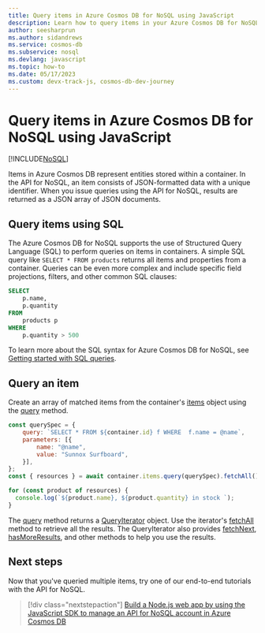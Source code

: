 ```yaml
---
title: Query items in Azure Cosmos DB for NoSQL using JavaScript
description: Learn how to query items in your Azure Cosmos DB for NoSQL account using the JavaScript SDK.
author: seesharprun
ms.author: sidandrews
ms.service: cosmos-db
ms.subservice: nosql
ms.devlang: javascript
ms.topic: how-to
ms.date: 05/17/2023
ms.custom: devx-track-js, cosmos-db-dev-journey
---
```


# Query items in Azure Cosmos DB for NoSQL using JavaScript
[!INCLUDE[NoSQL](../includes/appliesto-nosql.md)]

Items in Azure Cosmos DB represent entities stored within a container. In the API for NoSQL, an item consists of JSON-formatted data with a unique identifier. When you issue queries using the API for NoSQL, results are returned as a JSON array of JSON documents.

## Query items using SQL

The Azure Cosmos DB for NoSQL supports the use of Structured Query Language (SQL) to perform queries on items in containers. A simple SQL query like ``SELECT * FROM products`` returns all items and properties from a container. Queries can be even more complex and include specific field projections, filters, and other common SQL clauses:

```sql
SELECT 
    p.name, 
    p.quantity
FROM 
    products p 
WHERE 
    p.quantity > 500
```

To learn more about the SQL syntax for Azure Cosmos DB for NoSQL, see [Getting started with SQL queries](query/getting-started.md).

## Query an item

Create an array of matched items from the container's [items](/javascript/api/@azure/cosmos/container#@azure-cosmos-container-items) object using the [query](javascript/api/@azure/cosmos/items) method.

```javascript
const querySpec = {
    query: `SELECT * FROM ${container.id} f WHERE  f.name = @name`,
    parameters: [{
        name: "@name",
        value: "Sunnox Surfboard",
    }],
};
const { resources } = await container.items.query(querySpec).fetchAll();

for (const product of resources) {
  console.log(`${product.name}, ${product.quantity} in stock `);
}
```

The [query](/javascript/api/@azure/cosmos/items#@azure-cosmos-items-query) method returns a [QueryIterator](/javascript/api/@azure/cosmos/queryiterator) object. Use the iterator's [fetchAll](/javascript/api/@azure/cosmos/queryiterator#@azure-cosmos-queryiterator-fetchall) method to retrieve all the results. The QueryIterator also provides [fetchNext](/javascript/api/@azure/cosmos/queryiterator#@azure-cosmos-queryiterator-fetchnext), [hasMoreResults](/javascript/api/@azure/cosmos/queryiteratort#@azure-cosmos-queryiterator-hasmoreresults), and other methods to help you use the results.

## Next steps

Now that you've queried multiple items, try one of our end-to-end tutorials with the API for NoSQL.

> [!div class="nextstepaction"]
> [Build a Node.js web app by using the JavaScript SDK to manage an API for NoSQL account in Azure Cosmos DB](tutorial-nodejs-web-app.md)